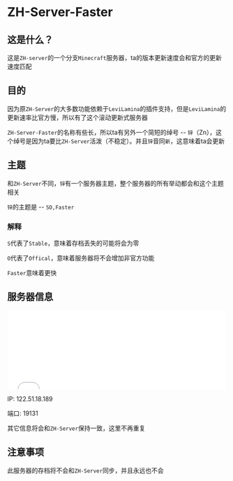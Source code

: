# ZH-Server-Faster

## 这是什么？

这是`ZH-server`的一个分支`Minecraft`服务器，ta的版本更新速度会和官方的更新速度匹配

## 目的

因为原`ZH-Server`的大多数功能依赖于`LeviLamina`的插件支持，但是`LeviLamina`的更新速率比官方慢，所以有了这个滚动更新式服务器

`ZH-Server-Faster`的名称有些长，所以ta有另外一个简短的绰号 -- `锌`（Zn），这个绰号是因为ta要比`ZH-Server`活泼（不稳定）。并且`锌`音同`新`，这意味着ta会更新

## 主题

和`ZH-Server`不同，`锌`有一个服务器主题，整个服务器的所有举动都会和这个主题相关

`锌`的主题是 -- `SO,Faster`

### 解释

`S`代表了`Stable`，意味着存档丢失的可能将会为零

`O`代表了`Offical`，意味着服务器将不会增加非官方功能

`Faster`意味着更快

## 服务器信息

<iframe frameborder="no" border="0" marginwidth="0" marginheight="0" width="500px" height="180px" scrolling=no src="//motdbe.blackbe.work/iframe.html?ip=122.51.18.189&port=19131&dark=true"></iframe>

IP: 122.51.18.189

端口: 19131

其它信息将会和`ZH-Server`保持一致，这里不再重复

## 注意事项

此服务器的存档将不会和`ZH-Server`同步，并且永远也不会

